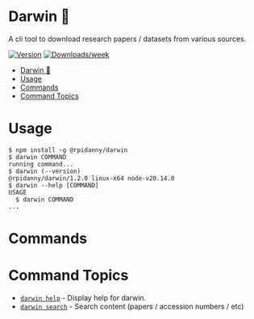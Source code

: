 # Darwin 🧬

A cli tool to download research papers / datasets from various sources.

[![Version](https://img.shields.io/npm/v/@rpidanny/darwin.svg)](https://npmjs.org/package/@rpidanny/darwin)
[![Downloads/week](https://img.shields.io/npm/dw/@rpidanny/darwin.svg)](https://npmjs.org/package/@rpidanny/darwin)

<!-- toc -->
* [Darwin 🧬](#darwin-)
* [Usage](#usage)
* [Commands](#commands)
* [Command Topics](#command-topics)
<!-- tocstop -->

# Usage

<!-- usage -->
```sh-session
$ npm install -g @rpidanny/darwin
$ darwin COMMAND
running command...
$ darwin (--version)
@rpidanny/darwin/1.2.0 linux-x64 node-v20.14.0
$ darwin --help [COMMAND]
USAGE
  $ darwin COMMAND
...
```
<!-- usagestop -->

# Commands

<!-- commands -->
# Command Topics

* [`darwin help`](docs/help.md) - Display help for darwin.
* [`darwin search`](docs/search.md) - Search content (papers / accession numbers / etc)

<!-- commandsstop -->
